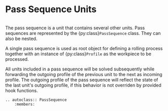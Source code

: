 # Pass Sequence Units

```{py:currentmodule} pyroll.core
```

The pass sequence is a unit that contains several other units.
Pass sequences are represented by the {py:class}`PassSequence` class.
They can also be nested.

A single pass sequence is used as root object for defining a rolling process together with an instance of {py:class}`Profile` as the workpiece to be processed.

All units included in a pass sequence will be solved subsequently while forwarding the outgoing profile of the previous unit to the next as incoming profile.
The outgoing profile of the pass sequence will reflect the state of the last unit's outgoing profile, if this behavior is not overriden by provided hook functions.

```{eval-rst} 
.. autoclass:: PassSequence
    :members:
```
